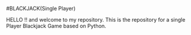 #BLACKJACK(Single Player)


HELLO !!  and welcome to my repository.
This is the repository for a single Player Blackjack Game based on Python.
